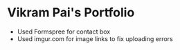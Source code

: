 # Vikram Pai's Portfolio

 - Used Formspree for contact box 
 - Used imgur.com for image links to fix uploading errors